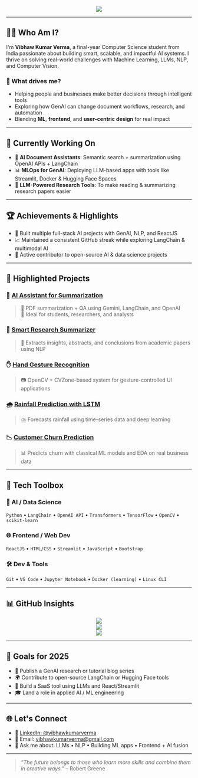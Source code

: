 <!-- GitHub README: Vibhaw Kumar Verma -->

<p align="center">
  <img src="https://readme-typing-svg.herokuapp.com?font=Fira+Code&size=24&duration=3000&pause=1000&center=true&vCenter=true&color=0078D4&width=900&lines=Hey+%F0%9F%91%8B+I'm+Vibhaw+Kumar+Verma;AI+%26+ML+Enthusiast+%F0%9F%A7%A0;Frontend+Developer+%F0%9F%92%BB;Machine+Learning+Programmar+%F0%9F%92%BB;Building+with+LangChain+%7C+OpenAI+%7C+LLMs" />
</p>

---

## 👨‍🎓 Who Am I?

I'm **Vibhaw Kumar Verma**, a final-year Computer Science student from India passionate about building smart, scalable, and impactful AI systems. I thrive on solving real-world challenges with Machine Learning, LLMs, NLP, and Computer Vision.

### 🧭 What drives me?
- Helping people and businesses make better decisions through intelligent tools
- Exploring how GenAI can change document workflows, research, and automation
- Blending **ML**, **frontend**, and **user-centric design** for real impact

---

## 🚧 Currently Working On

- 🧾 **AI Document Assistants**: Semantic search + summarization using OpenAI APIs + LangChain  
- 📊 **MLOps for GenAI**: Deploying LLM-based apps with tools like Streamlit, Docker & Hugging Face Spaces  
- 🧠 **LLM-Powered Research Tools**: To make reading & summarizing research papers easier

---

## 🏆 Achievements & Highlights

- 🥇 Built multiple full-stack AI projects with GenAI, NLP, and ReactJS
- 📈 Maintained a consistent GitHub streak while exploring LangChain & multimodal AI
- 👥 Active contributor to open-source AI & data science projects

---

## 🚀 Highlighted Projects

### 🤖 [AI Assistant for Summarization](https://github.com/VibhawKumarVerma/AI-Assistant-for-Summarization-)
> 📄 PDF summarization + QA using Gemini, LangChain, and OpenAI  
> 🎯 Ideal for students, researchers, and analysts

### 🧪 [Smart Research Summarizer](https://github.com/VibhawKumarVerma/Smart-Assistant-for-Research-Summarization-)
> 🧠 Extracts insights, abstracts, and conclusions from academic papers using NLP

### ✋ [Hand Gesture Recognition](https://github.com/VibhawKumarVerma/HandGesture)
> 📷 OpenCV + CVZone-based system for gesture-controlled UI applications

### 🌧️ [Rainfall Prediction with LSTM](https://github.com/VibhawKumarVerma/Rainfall-Prediction-model)
> ⛈️ Forecasts rainfall using time-series data and deep learning

### 📉 [Customer Churn Prediction](https://github.com/VibhawKumarVerma/churn-prediction-)
> 📊 Predicts churn with classical ML models and EDA on real business data

---

## 🧰 Tech Toolbox

### 🧠 AI / Data Science
`Python` • `LangChain` • `OpenAI API` • `Transformers` • `TensorFlow` • `OpenCV` • `scikit-learn`

### 🌐 Frontend / Web Dev
`ReactJS` • `HTML/CSS` • `Streamlit` • `JavaScript` • `Bootstrap`

### 🛠 Dev & Tools
`Git` • `VS Code` • `Jupyter Notebook` • `Docker (learning)` • `Linux CLI`

---

## 📊 GitHub Insights

<p align="center">
  <img src="https://github-readme-stats.vercel.app/api?username=VibhawKumarVerma&show_icons=true&theme=default&hide_border=true" />
  <br />
  <img src="https://github-readme-stats.vercel.app/api/top-langs/?username=VibhawKumarVerma&layout=compact&hide_border=true" />
  <br />
  <img src="https://github-readme-streak-stats.herokuapp.com?user=VibhawKumarVerma&theme=default&hide_border=true" />
</p>

---

## 🎯 Goals for 2025

- 🚀 Publish a GenAI research or tutorial blog series
- 🌍 Contribute to open-source LangChain or Hugging Face tools
- 🧩 Build a SaaS tool using LLMs and React/Streamlit
- 🎓 Land a role in applied AI / ML engineering

---

## 🌐 Let's Connect

- 💼 [LinkedIn: @vibhawkumarverma](https://linkedin.com/in/vibhawkumarverma)
- 📧 Email: [vibhawkumarverma@gmail.com](mailto:vibhawkumarverma@gmail.com)
- 💬 Ask me about: LLMs • NLP • Building ML apps • Frontend + AI fusion

---

> _“The future belongs to those who learn more skills and combine them in creative ways.”_ – Robert Greene
